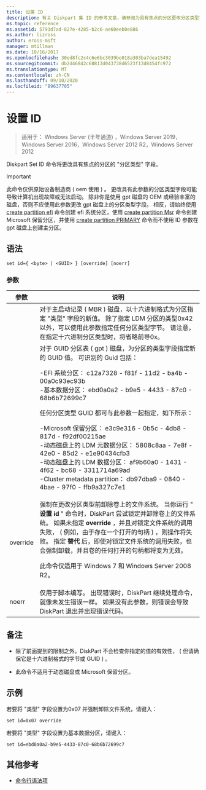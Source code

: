 ```yaml
---
title: 设置 ID
description: 有关 Diskpart 集 ID 的参考文章，请参阅为具有焦点的分区更改分区类型字段。
ms.topic: reference
ms.assetid: 5793d7ad-827e-4285-b2c6-ae60eeb0e886
ms.author: lizross
author: eross-msft
manager: mtillman
ms.date: 10/16/2017
ms.openlocfilehash: 30ed8fc2c4c6e6bc3039be018a303ba7dea15492
ms.sourcegitcommit: db2d46842c68813d043738d6523f13d8454fc972
ms.translationtype: MT
ms.contentlocale: zh-CN
ms.lasthandoff: 09/10/2020
ms.locfileid: "89637705"
---
```

# <a name="set-id"></a>设置 ID

> 适用于： Windows Server (半年通道) ，Windows Server 2019，Windows Server 2016，Windows Server 2012 R2，Windows Server 2012

Diskpart Set ID 命令将更改具有焦点的分区的 "分区类型" 字段。

> [!IMPORTANT]
> 此命令仅供原始设备制造商 \( oem 使用 \) 。 更改具有此参数的分区类型字段可能导致计算机出现故障或无法启动。 除非你是使用 gpt 磁盘的 OEM 或经验丰富的磁盘，否则不应使用此参数更改 gpt 磁盘上的分区类型字段。 相反，请始终使用 [create partition efi](create-partition-efi.md) 命令创建 efi 系统分区，使用 [create partition Msr](create-partition-msr.md) 命令创建 Microsoft 保留分区，并使用 [create partition PRIMARY](create-partition-primary.md) 命令而不使用 ID 参数在 gpt 磁盘上创建主分区。



## <a name="syntax"></a>语法

```
set id={ <byte> | <GUID> } [override] [noerr]
```

### <a name="parameters"></a>参数

| 参数 |                                                                                                                                                                                                                                                                                                                                                                   说明                                                                                                                                                                                                                                                                                                                                                                   |
|-----------|-------------------------------------------------------------------------------------------------------------------------------------------------------------------------------------------------------------------------------------------------------------------------------------------------------------------------------------------------------------------------------------------------------------------------------------------------------------------------------------------------------------------------------------------------------------------------------------------------------------------------------------------------------------------------------------------------------------------------------------------------|
|  <byte>   |                                                                                                                                                                                                       对于主启动记录 \( MBR \) 磁盘，以十六进制格式为分区指定 "类型" 字段的新值。 除了指定 LDM 分区的类型0x42 以外，可以使用此参数指定任何分区类型字节。 请注意，在指定十六进制分区类型时，将省略前导0x。                                                                                                                                                                                                       |
|  <GUID>   | 对于 GUID 分区表 \( gpt \) 磁盘，为分区的类型字段指定新的 GUID 值。 可识别的 Guid 包括：<p>-EFI 系统分区： c12a7328 \- f81f \- 11d2 \- ba4b \- 00a0c93ec93b<br />-基本数据分区： ebd0a0a2 \- b9e5 \- 4433 \- 87c0 \- 68b6b72699c7<p>任何分区类型 GUID 都可与此参数一起指定，如下所示：<p>-Microsoft 保留分区： e3c9e316 \- 0b5c \- 4db8 \- 817d \- f92df00215ae<br />-动态磁盘上的 LDM 元数据分区： 5808c8aa \- 7e8f \- 42e0 \- 85d2 \- e1e90434cfb3<br />-动态磁盘上的 LDM 数据分区： af9b60a0 \- 1431 \- 4f62 \- bc68 \- 3311714a69ad<br />-Cluster metadata partition： db97dba9 \- 0840 \- 4bae \- 97f0 \- ffb9a327c7e1 |
| override  |                                                                强制在更改分区类型前卸除卷上的文件系统。 当你运行 " **设置 id** " 命令时，DiskPart 尝试锁定并卸除卷上的文件系统。 如果未指定 **override** ，并且对锁定文件系统的调用失败， \( 例如，由于存在一个打开的句柄 \) ，则操作将失败。 指定 **替代** 后，即使对锁定文件系统的调用失败，也会强制卸载，并且卷的任何打开的句柄都将变为无效。<p>此命令仅适用于 Windows 7 和 Windows Server 2008 R2。                                                                 |
|   noerr   |                                                                                                                                                                                                                                                                    仅用于脚本编写。 出现错误时，DiskPart 继续处理命令，就像未发生错误一样。 如果没有此参数，则错误会导致 DiskPart 退出并出现错误代码。                                                                                                                                                                                                                                                                    |

## <a name="remarks"></a>备注

-   除了前面提到的限制之外，DiskPart 不会检查你指定的值的有效性， \( 但请确保它是十六进制格式的字节或 GUID \) 。

-   此命令不适用于动态磁盘或 Microsoft 保留分区。

## <a name="examples"></a>示例
若要将 "类型" 字段设置为0x07 并强制卸除文件系统，请键入：

```
set id=0x07 override
```

若要将 "类型" 字段设置为基本数据分区，请键入：

```
set id=ebd0a0a2-b9e5-4433-87c0-68b6b72699c7
```

## <a name="additional-references"></a>其他参考
- [命令行语法项](command-line-syntax-key.md)




